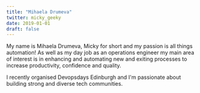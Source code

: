 ```yaml
---
title: "Mihaela Drumeva"
twitter: micky_geeky
date: 2019-01-01
draft: false
---
```


My name is Mihaela Drumeva, Micky for short and my passion is all things automation!
As well as my day job as an operations engineer my main area of interest is in enhancing and
automating new and exiting processes to increase productivity, confidence and quality.  
  
I recently organised Devopsdays Edinburgh and I'm passionate about building strong and diverse tech communities.  

